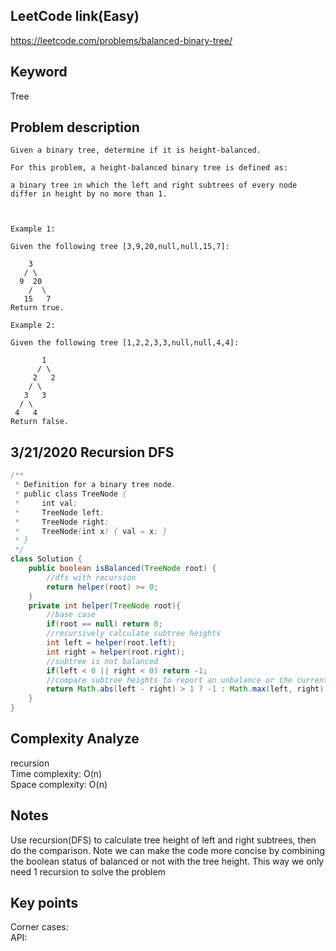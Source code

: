 ## LeetCode link(Easy)
https://leetcode.com/problems/balanced-binary-tree/

## Keyword
Tree

## Problem description
```
Given a binary tree, determine if it is height-balanced.

For this problem, a height-balanced binary tree is defined as:

a binary tree in which the left and right subtrees of every node differ in height by no more than 1.

 

Example 1:

Given the following tree [3,9,20,null,null,15,7]:

    3
   / \
  9  20
    /  \
   15   7
Return true.

Example 2:

Given the following tree [1,2,2,3,3,null,null,4,4]:

       1
      / \
     2   2
    / \
   3   3
  / \
 4   4
Return false.
```
## 3/21/2020 Recursion DFS

```java
/**
 * Definition for a binary tree node.
 * public class TreeNode {
 *     int val;
 *     TreeNode left;
 *     TreeNode right;
 *     TreeNode(int x) { val = x; }
 * }
 */
class Solution {
    public boolean isBalanced(TreeNode root) {
        //dfs with recursion
        return helper(root) >= 0;
    }
    private int helper(TreeNode root){
        //base case
        if(root == null) return 0;
        //recursively calculate subtree heights
        int left = helper(root.left);
        int right = helper(root.right);
        //subtree is not balanced
        if(left < 0 || right < 0) return -1;
        //compare subtree heights to report an unbalance or the current tree height
        return Math.abs(left - right) > 1 ? -1 : Math.max(left, right) + 1;
    }
}
```

## Complexity Analyze
recursion\
Time complexity: O(n) \
Space complexity: O(n) 
## Notes
Use recursion(DFS) to calculate tree height of left and right subtrees, then do the comparison. Note we can make the code more concise by combining the boolean status of balanced or not with the tree height. This way we only need 1 recursion to solve the problem
## Key points
Corner cases:\
API: